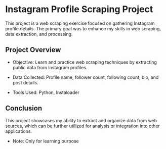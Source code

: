 
# Instagram Profile Scraping Project

This project is a web scraping exercise focused on gathering Instagram profile details. The primary goal was to enhance my skills in web scraping, data extraction, and processing.

## Project Overview

- Objective: Learn and practice web scraping techniques by extracting public data from Instagram profiles.

- Data Collected: Profile name, follower count, following count, bio, and post details.

- Tools Used: Python, Instaloader



## Conclusion 

This project showcases my ability to extract and organize data from web sources, which can be further utilized for analysis or integration into other applications.

- Note: Only for learning purpose







